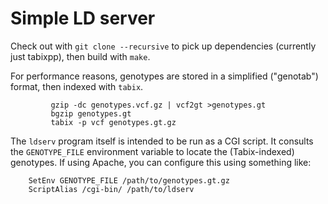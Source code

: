 Simple LD server
================

Check out with `git clone --recursive` to pick up dependencies (currently just tabixpp), then
build with `make`.

For performance reasons, genotypes are stored in a simplified ("genotab") format, then indexed with
`tabix`.

             gzip -dc genotypes.vcf.gz | vcf2gt >genotypes.gt
             bgzip genotypes.gt
             tabix -p vcf genotypes.gt.gz

The `ldserv` program itself is intended to be run as a CGI script.  It consults the `GENOTYPE_FILE`
environment variable to locate the (Tabix-indexed) genotypes.  If using Apache, you can configure
this using something like:

        SetEnv GENOTYPE_FILE /path/to/genotypes.gt.gz
        ScriptAlias /cgi-bin/ /path/to/ldserv